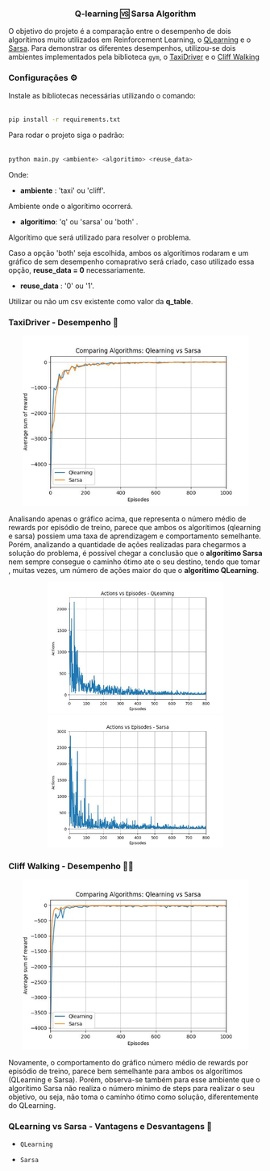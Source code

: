 <div align='center'>
  <h3>
    Q-learning 🆚️ Sarsa Algorithm 
  </h3>
</div>

O objetivo do projeto é a comparação entre o desempenho de dois algorítimos muito utilizados em Reinforcement Learning, o [QLearning](https://www.simplilearn.com/tutorials/machine-learning-tutorial/what-is-q-learning) e o [Sarsa](https://towardsdatascience.com/reinforcement-learning-with-sarsa-a-good-alternative-to-q-learning-algorithm-bf35b209e1c). Para demonstrar os diferentes desempenhos, utilizou-se dois ambientes implementados pela biblioteca `gym`, o [TaxiDriver](https://www.gymlibrary.dev/environments/toy_text/taxi/) e o [Cliff Walking](https://www.gymlibrary.dev/environments/toy_text/cliff_walking/)

### Configurações ⚙️

Instale as bibliotecas necessárias utilizando o comando:

```bash

pip install -r requirements.txt

```

Para rodar o projeto siga o padrão:

```bash

python main.py <ambiente> <algoritimo> <reuse_data>

```

Onde:

- **ambiente** : 'taxi' ou 'cliff'. 

Ambiente onde o algorítimo ocorrerá.

- **algoritimo**: 'q' ou 'sarsa' ou 'both' . 

Algorítimo que será utilizado para resolver o problema. 

Caso a opção 'both' seja escolhida, ambos os algorítimos rodaram e um gráfico de sem desempenho comaprativo será criado, caso utilizado essa opção, **reuse_data = 0** necessariamente.

- **reuse_data** : '0' ou '1'. 

Utilizar ou não um csv existente como valor da **q_table**. 

### TaxiDriver - Desempenho 🚕️

<div align='center'>
  <img src='results/taxi_comparing_algorithms.jpg' width='450'/>
</div>

Analisando apenas o gráfico acima, que representa o número médio de rewards por episódio de treino, parece que ambos os algorítimos (qlearning e sarsa) possiem uma taxa de aprendizagem e comportamento semelhante. Porém, analizando a quantidade de ações realizadas para chegarmos a solução do problema, é possível chegar a conclusão que o **algorítimo Sarsa** nem sempre consegue o caminho ótimo ate o seu destino, tendo que tomar , muitas vezes, um número de ações maior do que o **algorítimo QLearning**.

<div align='center'>
  <img src='results/qTaxiDriver_actions_per_episode.jpg' width='350'/>
  <img src='results/sarsaTaxiDriver_actions_per_episode.jpg' width='350'/>
</div>


### Cliff Walking - Desempenho 🧙‍♂️️

<div align='center'>
  <img src='results/cliff_comparing_algorithms.jpg' width='450'/>
</div>

Novamente, o comportamento do gráfico número médio de rewards por episódio de treino, parece bem semelhante para ambos os algorítimos (QLearning e Sarsa). Porém, observa-se também para esse ambiente que o algorítimo Sarsa não realiza o número mínimo de steps para realizar o seu objetivo, ou seja, não toma o camínho ótimo como solução, diferentemente do QLearning.

### QLearning vs  Sarsa - Vantagens e Desvantagens 📌️ 

- `QLearning`

- `Sarsa`
